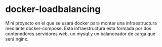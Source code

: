 # docker-loadbalancing
Mini proyecto en el que se usará docker para montar una infraestructura mediante docker-compose. Esta infraestructura esta formada por dos contenedores servidores web, un mysql y un balanceador de carga que será nginx.

